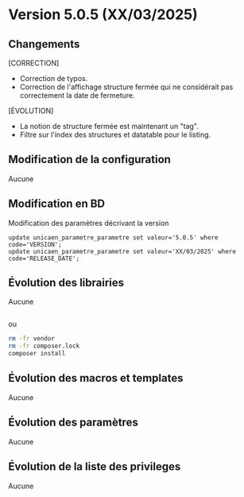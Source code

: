 # Version 5.0.5 (XX/03/2025) 

## Changements 

[CORRECTION]
* Correction de typos.
* Correction de l'affichage structure fermée qui ne considérait pas correctement la date de fermeture. 

[ÉVOLUTION]
* La notion de structure fermée est maintenant un "tag".
* Filtre sur l'index des structures et datatable pour le listing.

## Modification de la configuration

Aucune

## Modification en BD

Modification des paramètres décrivant la version
```postgresql
update unicaen_parametre_parametre set valeur='5.0.5' where code='VERSION';
update unicaen_parametre_parametre set valeur='XX/03/2025' where code='RELEASE_DATE';
```

## Évolution des librairies

Aucune

```bash
```

ou

```bash
rm -fr vendor
rm -fr composer.lock
composer install
```

## Évolution des macros et templates

Aucune

## Évolution des paramètres

Aucune

## Évolution de la liste des privileges

Aucune
